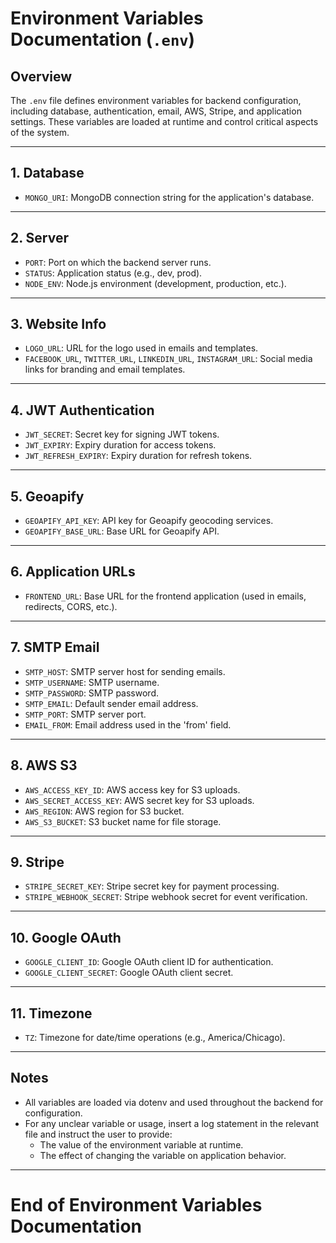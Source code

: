 # Environment Variables Documentation (`.env`)

## Overview
The `.env` file defines environment variables for backend configuration, including database, authentication, email, AWS, Stripe, and application settings. These variables are loaded at runtime and control critical aspects of the system.

---

## 1. Database
- `MONGO_URI`: MongoDB connection string for the application's database.

---

## 2. Server
- `PORT`: Port on which the backend server runs.
- `STATUS`: Application status (e.g., dev, prod).
- `NODE_ENV`: Node.js environment (development, production, etc.).

---

## 3. Website Info
- `LOGO_URL`: URL for the logo used in emails and templates.
- `FACEBOOK_URL`, `TWITTER_URL`, `LINKEDIN_URL`, `INSTAGRAM_URL`: Social media links for branding and email templates.

---

## 4. JWT Authentication
- `JWT_SECRET`: Secret key for signing JWT tokens.
- `JWT_EXPIRY`: Expiry duration for access tokens.
- `JWT_REFRESH_EXPIRY`: Expiry duration for refresh tokens.

---

## 5. Geoapify
- `GEOAPIFY_API_KEY`: API key for Geoapify geocoding services.
- `GEOAPIFY_BASE_URL`: Base URL for Geoapify API.

---

## 6. Application URLs
- `FRONTEND_URL`: Base URL for the frontend application (used in emails, redirects, CORS, etc.).

---

## 7. SMTP Email
- `SMTP_HOST`: SMTP server host for sending emails.
- `SMTP_USERNAME`: SMTP username.
- `SMTP_PASSWORD`: SMTP password.
- `SMTP_EMAIL`: Default sender email address.
- `SMTP_PORT`: SMTP server port.
- `EMAIL_FROM`: Email address used in the 'from' field.

---

## 8. AWS S3
- `AWS_ACCESS_KEY_ID`: AWS access key for S3 uploads.
- `AWS_SECRET_ACCESS_KEY`: AWS secret key for S3 uploads.
- `AWS_REGION`: AWS region for S3 bucket.
- `AWS_S3_BUCKET`: S3 bucket name for file storage.

---

## 9. Stripe
- `STRIPE_SECRET_KEY`: Stripe secret key for payment processing.
- `STRIPE_WEBHOOK_SECRET`: Stripe webhook secret for event verification.

---

## 10. Google OAuth
- `GOOGLE_CLIENT_ID`: Google OAuth client ID for authentication.
- `GOOGLE_CLIENT_SECRET`: Google OAuth client secret.

---

## 11. Timezone
- `TZ`: Timezone for date/time operations (e.g., America/Chicago).

---

## Notes
- All variables are loaded via dotenv and used throughout the backend for configuration.
- For any unclear variable or usage, insert a log statement in the relevant file and instruct the user to provide:
  - The value of the environment variable at runtime.
  - The effect of changing the variable on application behavior.

---

# End of Environment Variables Documentation 